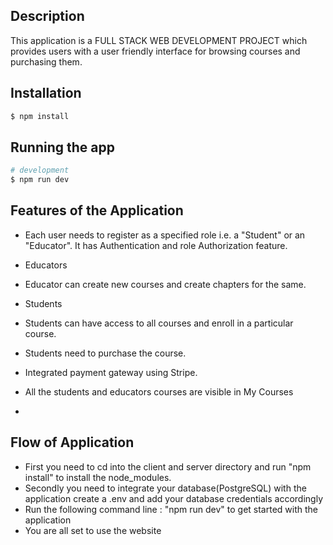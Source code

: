 ## Description

This application is a FULL STACK WEB DEVELOPMENT PROJECT which provides users with a user friendly interface for browsing courses and purchasing them.

## Installation

```bash
$ npm install
```

## Running the app

```bash
# development
$ npm run dev

```
## Features of the Application
- Each user needs to register as a specified role i.e. a "Student" or an "Educator". It has Authentication and role Authorization feature.
- Educators
- Educator can create new courses and create chapters for the same.
- Students
- Students can have access to all courses and enroll in a particular course.
- Students need to purchase the course.
- Integrated payment gateway using Stripe.
- All the students and educators courses are visible in My Courses

- 
## Flow of Application
- First you need to cd into the client and server directory and run "npm install" to install the node_modules.
- Secondly you need to integrate your database(PostgreSQL) with the application 
  create a .env and add your database credentials accordingly
- Run the following command line : "npm run dev" to get started with the application
- You are all set to use the website
